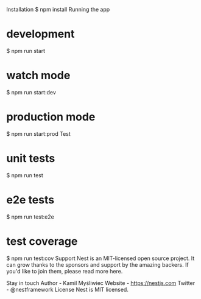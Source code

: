 Installation
$ npm install
Running the app
# development
$ npm run start

# watch mode
$ npm run start:dev

# production mode
$ npm run start:prod
Test
# unit tests
$ npm run test

# e2e tests
$ npm run test:e2e

# test coverage
$ npm run test:cov
Support
Nest is an MIT-licensed open source project. It can grow thanks to the sponsors and support by the amazing backers. If you'd like to join them, please read more here.

Stay in touch
Author - Kamil Myśliwiec
Website - https://nestjs.com
Twitter - @nestframework
License
Nest is MIT licensed.
